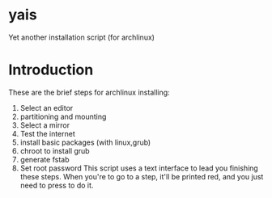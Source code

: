 yais
====

Yet another installation script (for archlinux)

Introduction
============
These are the brief steps for archlinux installing:
1. Select an editor
2. partitioning and mounting
3. Select a mirror
4. Test the internet
5. install basic packages (with linux,grub)
6. chroot to install grub
7. generate fstab
8. Set root password
This script uses a text interface to lead you finishing
these steps. When you're to go to a step, it'll be printed
red, and you just need to press <enter> to do it.

